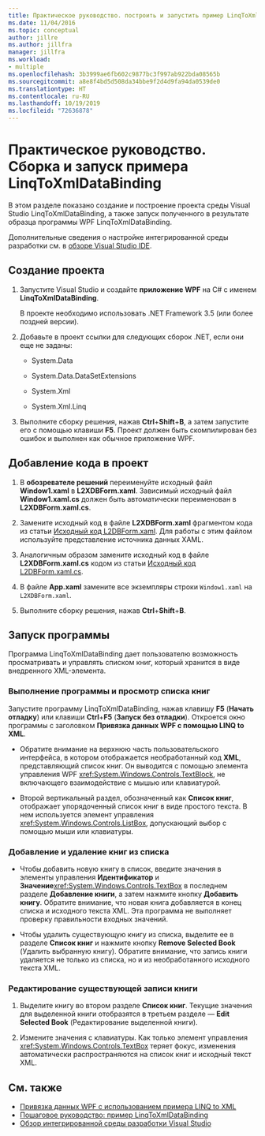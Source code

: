 ```yaml
---
title: Практическое руководство. построить и запустить пример LinqToXmlDataBinding
ms.date: 11/04/2016
ms.topic: conceptual
author: jillre
ms.author: jillfra
manager: jillfra
ms.workload:
- multiple
ms.openlocfilehash: 3b3999ae6fb602c9877bc3f997ab922bda08565b
ms.sourcegitcommit: a8e8f4bd5d508da34bbe9f2d4d9fa94da0539de0
ms.translationtype: HT
ms.contentlocale: ru-RU
ms.lasthandoff: 10/19/2019
ms.locfileid: "72636878"
---
```

# <a name="how-to-build-and-run-the-linqtoxmldatabinding-example"></a>Практическое руководство. Сборка и запуск примера LinqToXmlDataBinding

В этом разделе показано создание и построение проекта среды Visual Studio LinqToXmlDataBinding, а также запуск полученного в результате образца программы WPF LinqToXmlDataBinding.

Дополнительные сведения о настройке интегрированной среды разработки см. в [обзоре Visual Studio IDE](../get-started/visual-studio-ide.md).

## <a name="create-the-project"></a>Создание проекта

1. Запустите Visual Studio и создайте **приложение WPF** на C# с именем **LinqToXmlDataBinding**.

   В проекте необходимо использовать .NET Framework 3.5 (или более поздней версии).

1. Добавьте в проект ссылки для следующих сборок .NET, если они еще не заданы:

    - System.Data

    - System.Data.DataSetExtensions

    - System.Xml

    - System.Xml.Linq

1. Выполните сборку решения, нажав **Ctrl**+**Shift**+**B**, а затем запустите его с помощью клавиши **F5**. Проект должен быть скомпилирован без ошибок и выполнен как обычное приложение WPF.

## <a name="add-code-to-the-project"></a>Добавление кода в проект

1. В **обозревателе решений** переименуйте исходный файл **Window1.xaml** в **L2XDBForm.xaml**. Зависимый исходный файл **Window1.xaml.cs** должен быть автоматически переименован в **L2XDBForm.xaml.cs**.

1. Замените исходный код в файле **L2XDBForm.xaml** фрагментом кода из статьи [Исходный код L2DBForm.xaml](../designers/l2dbform-xaml-source-code.md). Для работы с этим файлом используйте представление источника данных XAML.

1. Аналогичным образом замените исходный код в файле **L2XDBForm.xaml.cs** кодом из статьи [Исходный код L2DBForm.xaml.cs](../designers/l2dbform-xaml-cs-source-code.md).

1. В файле **App.xaml** замените все экземпляры строки `Window1.xaml` на `L2XDBForm.xaml`.

1. Выполните сборку решения, нажав **Ctrl**+**Shift**+**B**.

## <a name="run-the-program"></a>Запуск программы

Программа LinqToXmlDataBinding дает пользователю возможность просматривать и управлять списком книг, который хранится в виде внедренного XML-элемента.

### <a name="to-run-the-program-and-view-the-book-list"></a>Выполнение программы и просмотр списка книг

Запустите программу LinqToXmlDataBinding, нажав клавишу **F5** (**Начать отладку**) или клавиши **Ctrl**+**F5** (**Запуск без отладки**). Откроется окно программы с заголовком **Привязка данных WPF с помощью LINQ to XML**.

- Обратите внимание на верхнюю часть пользовательского интерфейса, в котором отображается необработанный код **XML**, представляющий список книг. Он выводится с помощью элемента управления WPF <xref:System.Windows.Controls.TextBlock>, не включающего взаимодействие с мышью или клавиатурой.

- Второй вертикальный раздел, обозначенный как **Список книг**, отображает упорядоченный список книг в виде простого текста. В нем используется элемент управления <xref:System.Windows.Controls.ListBox>, допускающий выбор с помощью мыши или клавиатуры.

### <a name="to-add-and-delete-books-from-the-list"></a>Добавление и удаление книг из списка

- Чтобы добавить новую книгу в список, введите значения в элементы управления **Идентификатор** и **Значение**<xref:System.Windows.Controls.TextBox> в последнем разделе **Добавление книги**, а затем нажмите кнопку **Добавить книгу**. Обратите внимание, что новая книга добавляется в конец списка и исходного текста XML. Эта программа не выполняет проверку правильности входных значений.

- Чтобы удалить существующую книгу из списка, выделите ее в разделе **Список книг** и нажмите кнопку **Remove Selected Book** (Удалить выбранную книгу). Обратите внимание, что запись книги удаляется не только из списка, но и из необработанного исходного текста XML.

### <a name="to-edit-an-existing-book-entry"></a>Редактирование существующей записи книги

1. Выделите книгу во втором разделе **Список книг**. Текущие значения для выделенной книги отобразятся в третьем разделе — **Edit Selected Book** (Редактирование выделенной книги).

1. Измените значения с клавиатуры. Как только элемент управления <xref:System.Windows.Controls.TextBox> теряет фокус, изменения автоматически распространяются на список книг и исходный текст XML.

## <a name="see-also"></a>См. также

- [Привязка данных WPF с использованием примера LINQ to XML](../designers/wpf-data-binding-using-linq-to-xml-example.md)
- [Пошаговое руководство: пример LinqToXmlDataBinding](../designers/walkthrough-linqtoxmldatabinding-example.md)
- [Обзор интегрированной среды разработки Visual Studio](../get-started/visual-studio-ide.md)